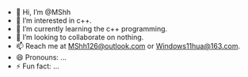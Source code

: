 - 👋 Hi, I’m @MShh
- 👀 I’m interested in c++.
- 🌱 I’m currently learning the c++ programming.
- 💞️ I’m looking to collaborate on nothing.
- 📫 Reach me at MShh126@outlook.com or Windows11hua@163.com.
- 😄 Pronouns: ...
- ⚡ Fun fact: ...

<!---
Windows11hua/Windows11hua is a ✨ special ✨ repository because its `README.md` (this file) appears on your GitHub profile.
You can click the Preview link to take a look at your changes.
--->
